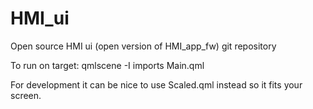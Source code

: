 # HMI_ui
Open source HMI ui (open version of HMI_app_fw) git repository

To run on target:
qmlscene -I imports Main.qml

For development it can be nice to use Scaled.qml instead so it fits your screen.
